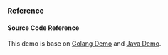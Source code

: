 ### Reference

#### Source Code Reference

This demo is base on [Golang Demo](https://github.com/pyroscope-io/pyroscope/tree/main/examples/golang-push/rideshare) and [Java Demo](https://github.com/pyroscope-io/pyroscope/tree/main/examples/java-jfr/rideshare).
